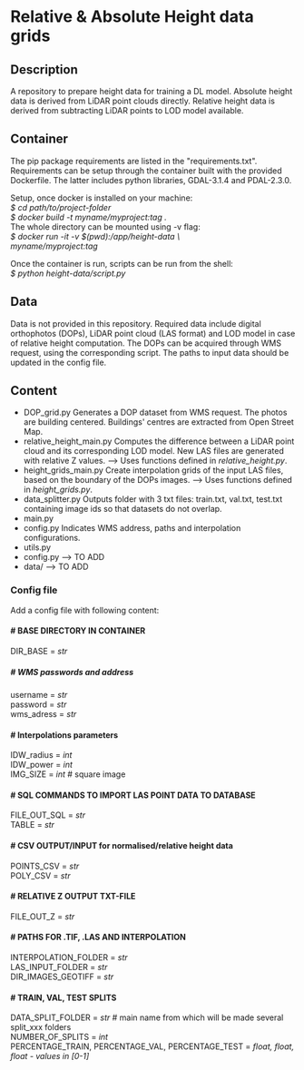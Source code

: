 # Relative & Absolute Height data grids

## Description
A repository to prepare height data for training a DL model. Absolute height data is derived from LiDAR point clouds directly. Relative height data is derived from subtracting LiDAR points to LOD model available. 

## Container
The pip package requirements are listed in the "requirements.txt".  
Requirements can be setup through the container built with the provided Dockerfile. The latter includes python libraries, GDAL-3.1.4 and PDAL-2.3.0.  

Setup, once docker is installed on your machine:  
*$ cd path/to/project-folder*  
*$ docker build -t myname/myproject:tag .*  
The whole directory can be mounted using -v flag:  
*$ docker run -it -v $(pwd):/app/height-data \           
myname/myproject:tag*  

Once the container is run, scripts can be run from the shell:    
*$ python height-data/script.py*

## Data
Data is not provided in this repository. Required data include digital orthophotos (DOPs), LiDAR point cloud (LAS format) and LOD model in case of relative height computation. The DOPs can be acquired through WMS request, using the corresponding script. The paths to input data should be updated in the config file.

## Content

* DOP_grid.py
Generates a DOP dataset from WMS request.
The photos are building centered. Buildings' centres are extracted from Open Street Map.
* relative_height_main.py
Computes the difference between a LiDAR point cloud and its corresponding LOD model.
New LAS files are generated with relative Z values.
--> Uses functions defined in *relative_height.py*.
* height_grids_main.py
Create interpolation grids of the input LAS files, based on the boundary of the DOPs images.
--> Uses functions defined in *height_grids.py*.
* data_splitter.py
Outputs folder with 3 txt files: train.txt, val.txt, test.txt containing image ids so that datasets do not overlap.
* main.py
* config.py
Indicates WMS address, paths and interpolation configurations.
* utils.py
* config.py
--> TO ADD
* data/
--> TO ADD

### Config file

Add a config file with following content:  

#### # BASE DIRECTORY IN CONTAINER  
DIR_BASE = *str*  
##### # WMS passwords and address  
username = *str*  
password = *str*  
wms_adress = *str*  
#### # Interpolations parameters  
IDW_radius = *int*  
IDW_power = *int*  
IMG_SIZE = *int*      # square image  
#### # SQL COMMANDS TO IMPORT LAS POINT DATA TO DATABASE  
FILE_OUT_SQL = *str*  
TABLE = *str*  
#### # CSV OUTPUT/INPUT for normalised/relative height data  
POINTS_CSV = *str*  
POLY_CSV = *str*  
#### # RELATIVE Z OUTPUT TXT-FILE  
FILE_OUT_Z = *str*  
#### # PATHS FOR .TIF, .LAS AND INTERPOLATION  
INTERPOLATION_FOLDER = *str*  
LAS_INPUT_FOLDER = *str*  
DIR_IMAGES_GEOTIFF = *str*  
#### # TRAIN, VAL, TEST SPLITS  
DATA_SPLIT_FOLDER = *str*       # main name from which will be made several split_xxx folders  
NUMBER_OF_SPLITS = *int*  
PERCENTAGE_TRAIN, PERCENTAGE_VAL, PERCENTAGE_TEST = *float, float, float - values in [0-1]*  